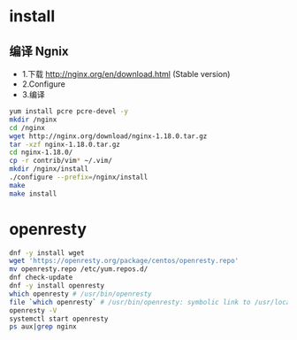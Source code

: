 # install

## 编译 Ngnix

- 1.下载 http://nginx.org/en/download.html (Stable version)
- 2.Configure
- 3.编译

```bash
yum install pcre pcre-devel -y
mkdir /nginx
cd /nginx
wget http://nginx.org/download/nginx-1.18.0.tar.gz
tar -xzf nginx-1.18.0.tar.gz
cd nginx-1.18.0/
cp -r contrib/vim* ~/.vim/
mkdir /nginx/install
./configure --prefix=/nginx/install
make
make install
```

# openresty

```bash
dnf -y install wget
wget 'https://openresty.org/package/centos/openresty.repo'
mv openresty.repo /etc/yum.repos.d/
dnf check-update
dnf -y install openresty
which openresty # /usr/bin/openresty
file `which openresty` # /usr/bin/openresty: symbolic link to /usr/local/openresty/nginx/sbin/nginx
openresty -V
systemctl start openresty
ps aux|grep nginx
```
